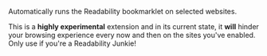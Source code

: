 Automatically runs the Readability bookmarklet on selected websites.

This is a **highly experimental** extension and in its current state, it **will** hinder your browsing experience every now and then on the sites you've enabled. Only use if you're a Readability Junkie!
